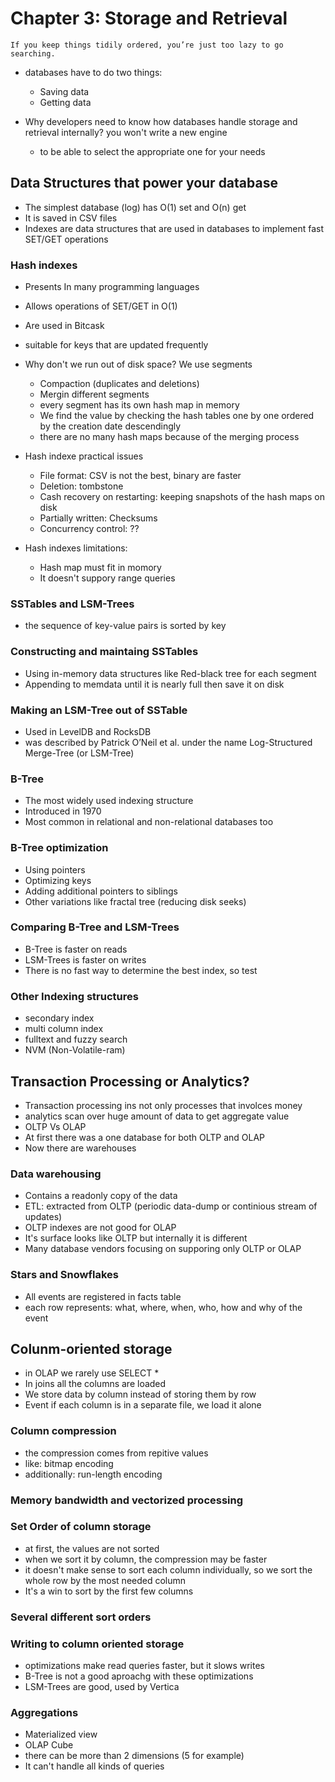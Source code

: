 # Chapter 3: Storage and Retrieval

    If you keep things tidily ordered, you’re just too lazy to go searching.

- databases have to do two things:
  - Saving data
  - Getting data

- Why developers need to know how databases handle storage and retrieval internally? you won't write a new engine
  - to be able to select the appropriate one for your needs

## Data Structures that power your database

- The simplest database (log) has O(1) set and O(n) get
- It is saved in CSV files
- Indexes are data structures that are used in databases to implement fast SET/GET operations

### Hash indexes

- Presents In many programming languages
- Allows operations of SET/GET in O(1)
- Are used in Bitcask
- suitable for keys that are updated frequently
- Why don't we run out of disk space? We use segments
  - Compaction (duplicates and deletions)
  - Mergin different segments
  - every segment has its own hash map in memory
  - We find the value by checking the hash tables one by one ordered by the creation date descendingly
  - there are no many hash maps because of the merging process
- Hash indexe practical issues
  - File format: CSV is not the best, binary are faster
  - Deletion: tombstone
  - Cash recovery on restarting: keeping snapshots of the hash maps on disk
  - Partially written: Checksums
  - Concurrency control: ??

- Hash indexes limitations:
  - Hash map must fit in momory
  - It doesn't suppory range queries

### SSTables and LSM-Trees

- the sequence of key-value pairs is sorted by key

### Constructing and maintaing SSTables

- Using in-memory data structures like Red-black tree for each segment
- Appending to memdata until it is nearly full then save it on disk

### Making an LSM-Tree out of SSTable

- Used in LevelDB and RocksDB
- was described by Patrick O’Neil et al. under the name Log-Structured Merge-Tree (or LSM-Tree)

### B-Tree

- The most widely used indexing structure
- Introduced in 1970
- Most common in relational and non-relational databases too

### B-Tree optimization

- Using pointers
- Optimizing keys
- Adding additional pointers to siblings
- Other variations like fractal tree (reducing disk seeks)

### Comparing B-Tree and LSM-Trees

- B-Tree is faster on reads
- LSM-Trees is faster on writes
- There is no fast way to determine the best index, so test

### Other Indexing structures

- secondary index
- multi column index
- fulltext and fuzzy search
- NVM (Non-Volatile-ram)

## Transaction Processing or Analytics?

- Transaction processing ins not only processes that involces money
- analytics scan over huge amount of data to get aggregate value
- OLTP Vs OLAP
- At first there was a one database for both OLTP and OLAP
- Now there are warehouses

### Data warehousing

- Contains a readonly copy of the data
- ETL: extracted from OLTP (periodic data-dump or continious stream of updates)
- OLTP indexes are not good for OLAP
- It's surface looks like OLTP but internally it is different
- Many database vendors focusing on supporing only OLTP or OLAP

### Stars and Snowflakes

- All events are registered in facts table
- each row represents: what, where, when, who, how and why of the event

## Colunm-oriented storage

- in OLAP we rarely use SELECT *
- In joins all the columns are loaded
- We store data by column instead of storing them by row
- Event if each column is in a separate file, we load it alone

### Column compression

- the compression comes from repitive values
- like: bitmap encoding
- additionally: run-length encoding

### Memory bandwidth and vectorized processing

### Set Order of column storage

- at first, the values are not sorted
- when we sort it by column, the compression may be faster
- it doesn't make sense to sort each column individually, so we sort the whole row by the most needed column
- It's a win to sort by the first few columns

### Several different sort orders

### Writing to column oriented storage

- optimizations make read queries faster, but it slows writes
- B-Tree is not a good aproachg with these optimizations
- LSM-Trees are good, used by Vertica

### Aggregations

- Materialized view
- OLAP Cube
- there can be more than 2 dimensions (5 for example)
- It can't handle all kinds of queries
